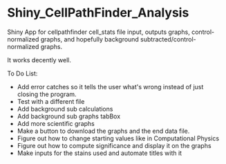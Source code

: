 # Shiny_CellPathFinder_Analysis
Shiny App for cellpathfinder cell_stats file input, outputs graphs, control-normalized graphs, and hopefully background subtracted/control-normalized graphs.

It works decently well.

To Do List:
  - Add error catches so it tells the user what's wrong instead of just closing the program.
  - Test with a different file
  - Add background sub calculations
  - Add background sub graphs tabBox
  - Add more scientific graphs
  - Make a button to download the graphs and the end data file.
  - Figure out how to change starting values like in Computational Physics
  - Figure out how to compute significance and display it on the graphs
  - Make inputs for the stains used and automate titles with it